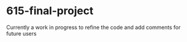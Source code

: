 # 615-final-project

Currently a work in progress to refine the code and add comments for future users
